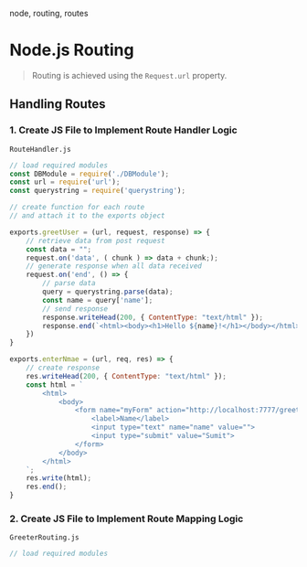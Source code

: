 node, routing, routes

# Node.js Routing
> Routing is achieved using the `Request.url` property.


## Handling Routes

### 1. Create JS File to Implement Route Handler Logic

`RouteHandler.js`
```js
// load required modules
const DBModule = require('./DBModule');
const url = require('url');
const querystring = require('querystring');

// create function for each route 
// and attach it to the exports object

exports.greetUser = (url, request, response) => {
    // retrieve data from post request
    const data = "";
    request.on('data', ( chunk ) => data + chunk;);
    // generate response when all data received
    request.on('end', () => {
        // parse data
        query = querystring.parse(data);
        const name = query['name'];
        // send response
        response.writeHead(200, { ContentType: "text/html" });
        response.end(`<html><body><h1>Hello ${name}!</h1></body></html>`);
    })
}

exports.enterNmae = (url, req, res) => {
    // create response
    res.writeHead(200, { ContentType: "text/html" });
    const html = `
        <html>
            <body>
                <form name="myForm" action="http://localhost:7777/greetUser" method="post">
                    <label>Name</label>
                    <input type="text" name="name" value="">
                    <input type="submit" value="Sumit">
                </form>
            </body>
        </html>
    `;
    res.write(html);
    res.end();
}
```

### 2. Create JS File to Implement Route Mapping Logic

`GreeterRouting.js`
```js
// load required modules

